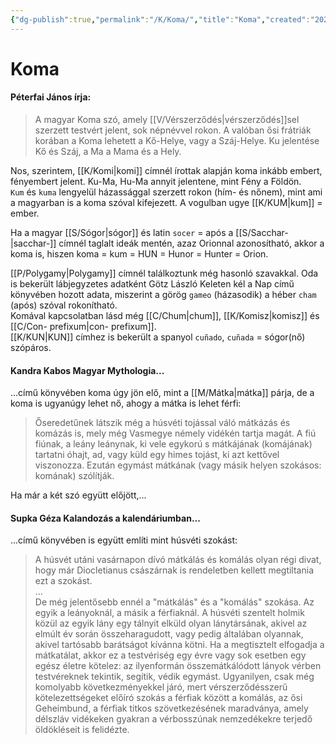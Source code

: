 ```yaml
---
{"dg-publish":true,"permalink":"/K/Koma/","title":"Koma","created":"2024-04-22T13:00","updated":"2024-10-25T22:26"}
---
```



# Koma

#### Péterfai János írja:

> A magyar Koma szó, amely [[V/Vérszerződés\|vérszerződés]]sel szerzett testvért jelent, sok népnévvel rokon. A valóban ősi frátriák korában a Koma lehetett a Kő-Helye, vagy a Száj-Helye. Ku jelentése Kő és Száj, a Ma a Mama és a Hely.  

Nos, szerintem, [[K/Komi\|komi]] címnél írottak alapján koma inkább embert, fényembert jelent. Ku-Ma, Hu-Ma annyit jelentene, mint Fény a Földön.  
`Kum` és `kuma` lengyelül házassággal szerzett rokon (hím- és nőnem), mint ami a magyarban is a koma szóval kifejezett. A vogulban ugye [[K/KUM\|kum]] = ember.  

Ha a magyar [[S/Sógor\|sógor]] és latin `socer` = após a [[S/Sacchar-\|sacchar-]] címnél taglalt ideák mentén, azaz Orionnal azonosítható, akkor a koma is, hiszen koma = kum = HUN = Hunor = Hunter = Orion.  

[[P/Polygamy\|Polygamy]] címnél találkoztunk még hasonló szavakkal. Oda is bekerült lábjegyzetes adatként Götz László Keleten kél a Nap című könyvében hozott adata, miszerint a görög `gameo` (házasodik) a héber `cham` (após) szóval rokonítható.  
Komával kapcsolatban lásd még [[C/Chum\|chum]], [[K/Komisz\|komisz]] és [[C/Con- prefixum\|con- prefixum]].  
[[K/KUN\|KUN]] címhez is bekerült a spanyol `cuñado`, `cuñada` = sógor(nő) szópáros.  

#### Kandra Kabos Magyar Mythologia...

...című könyvében koma úgy jön elő, mint a [[M/Mátka\|mátka]] párja, de a koma is ugyanúgy lehet nő, ahogy a mátka is lehet férfi:  
> Őseredetűnek látszik még a húsvéti tojással váló mátkázás és komázás is, mely még Vasmegye némely vidékén tartja magát. A fiú fiúnak, a leány leánynak, ki vele egykorú s mátkájának (komájának) tartatni óhajt, ad, vagy küld egy himes tojást, ki azt kettővel viszonozza. Ezután egymást mátkának (vagy másik helyen szokásos: komának) szólítják.  

Ha már a két szó együtt előjött,...  

#### Supka Géza Kalandozás a kalendáriumban...  

...című könyvében is együtt említi mint húsvéti szokást:  
> A húsvét utáni vasárnapon dívó mátkálás és komálás olyan régi divat, hogy már Diocletianus császárnak is rendeletben kellett megtiltania ezt a szokást.  
> ...  
> De még jelentősebb ennél a "mátkálás" és a "komálás" szokása. Az egyik a leányoknál, a másik a férfiaknál. A húsvéti szentelt holmik közül az egyik lány egy tálnyit elküld olyan lánytársának, akivel az elmúlt év során összeharagudott, vagy pedig általában olyannak, akivel tartósabb barátságot kívánna kötni. Ha a megtisztelt elfogadja a mátkatálat, akkor ez a testvériség egy évre vagy sok esetben egy egész életre kötelez: az ilyenformán összemátkálódott lányok vérben testvéreknek tekintik, segítik, védik egymást. Ugyanilyen, csak még komolyabb következményekkel járó, mert vérszerződésszerű kötelezettségeket előíró szokás a férfiak között a komálás, az ősi Geheimbund, a férfiak titkos szövetkezésének maradványa, amely délszláv vidékeken gyakran a vérbosszúnak nemzedékekre terjedő öldökléseit is felidézte.  
